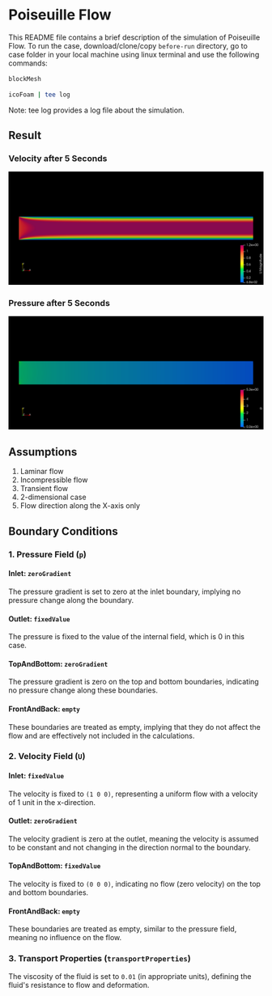 # Poiseuille Flow

This README file contains a brief description of the simulation of Poiseuille Flow. 
To run the case, download/clone/copy `before-run` directory, go to case folder in your local machine using linux terminal and use the following commands:

```bash
blockMesh
```
```bash
icoFoam | tee log
```
Note: tee log provides a log file about the simulation.



## Result

### Velocity after 5 Seconds
![Velocity](velocity.png)

### Pressure after 5 Seconds
![Pressure](pressure.png)

## Assumptions
1. Laminar flow
2. Incompressible flow
3. Transient flow
4. 2-dimensional case
5. Flow direction along the X-axis only

## Boundary Conditions

### 1. Pressure Field (`p`)

#### Inlet: `zeroGradient`
The pressure gradient is set to zero at the inlet boundary, implying no pressure change along the boundary.

#### Outlet: `fixedValue`
The pressure is fixed to the value of the internal field, which is 0 in this case.

#### TopAndBottom: `zeroGradient`
The pressure gradient is zero on the top and bottom boundaries, indicating no pressure change along these boundaries.

#### FrontAndBack: `empty`
These boundaries are treated as empty, implying that they do not affect the flow and are effectively not included in the calculations.

### 2. Velocity Field (`U`)

#### Inlet: `fixedValue`
The velocity is fixed to `(1 0 0)`, representing a uniform flow with a velocity of 1 unit in the x-direction.

#### Outlet: `zeroGradient`
The velocity gradient is zero at the outlet, meaning the velocity is assumed to be constant and not changing in the direction normal to the boundary.

#### TopAndBottom: `fixedValue`
The velocity is fixed to `(0 0 0)`, indicating no flow (zero velocity) on the top and bottom boundaries.

#### FrontAndBack: `empty`
These boundaries are treated as empty, similar to the pressure field, meaning no influence on the flow.

### 3. Transport Properties (`transportProperties`)

The viscosity of the fluid is set to `0.01` (in appropriate units), defining the fluid's resistance to flow and deformation.
